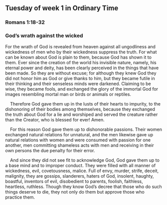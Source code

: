 ## Tuesday of week 1 in Ordinary Time

### Romans 1:18-32

### God’s wrath against the wicked

For the wrath of God is revealed from heaven against all ungodliness and wickedness of men who by their wickedness suppress the truth. For what can be known about God is plain to them, because God has shown it to them. Ever since the creation of the world his invisible nature, namely, his eternal power and deity, has been clearly perceived in the things that have been made. So they are without excuse; for although they knew God they did not honor him as God or give thanks to him, but they became futile in their thinking and their senseless minds were darkened. Claiming to be wise, they became fools, and exchanged the glory of the immortal God for images resembling mortal man or birds or animals or reptiles.

    Therefore God gave them up in the lusts of their hearts to impurity, to the dishonoring of their bodies among themselves, because they exchanged the truth about God for a lie and worshiped and served the creature rather than the Creator, who is blessed for ever! Amen.

    For this reason God gave them up to dishonorable passions. Their women exchanged natural relations for unnatural, and the men likewise gave up natural relations with women and were consumed with passion for one another, men committing shameless acts with men and receiving in their own persons the due penalty for their error.

    And since they did not see fit to acknowledge God, God gave them up to a base mind and to improper conduct. They were filled with all manner of wickedness, evil, covetousness, malice. Full of envy, murder, strife, deceit, malignity, they are gossips, slanderers, haters of God, insolent, haughty, boastful, inventors of evil, disobedient to parents, foolish, faithless, heartless, ruthless. Though they know God’s decree that those who do such things deserve to die, they not only do them but approve those who practice them.